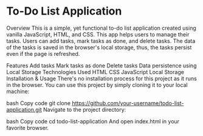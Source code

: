 # To-Do List Application
Overview
This is a simple, yet functional to-do list application created using vanilla JavaScript, HTML, and CSS. This app helps users to manage their tasks. Users can add tasks, mark tasks as done, and delete tasks. The data of the tasks is saved in the browser's local storage, thus, the tasks persist even if the page is refreshed.

Features
Add tasks
Mark tasks as done
Delete tasks
Data persistence using Local Storage
Technologies Used
HTML
CSS
JavaScript
Local Storage
Installation & Usage
There's no installation process for this project as it runs in the browser. You can use this project by simply cloning it to your local machine:

bash
Copy code
git clone https://github.com/your-username/todo-list-application.git
Navigate to the project directory:

bash
Copy code
cd todo-list-application
And open index.html in your favorite browser.